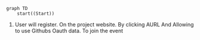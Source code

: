 

```mermaid
graph TD
    start((Start))

```
1. User will register. On the project website. By clicking AURL And Allowing to use Githubs Oauth data. To join the event 
